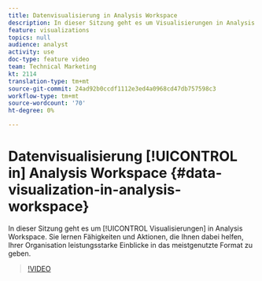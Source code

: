 ```yaml
---
title: Datenvisualisierung in Analysis Workspace
description: In dieser Sitzung geht es um Visualisierungen in Analysis Workspace. Sie lernen Fähigkeiten und Aktionen, die Ihnen dabei helfen, Ihrer Organisation leistungsstarke Einblicke in das meistgenutzte Format zu geben.
feature: visualizations
topics: null
audience: analyst
activity: use
doc-type: feature video
team: Technical Marketing
kt: 2114
translation-type: tm+mt
source-git-commit: 24ad92b0ccdf1112e3ed4a0968cd47db757598c3
workflow-type: tm+mt
source-wordcount: '70'
ht-degree: 0%

---
```



# Datenvisualisierung [!UICONTROL in] Analysis Workspace {#data-visualization-in-analysis-workspace}

In dieser Sitzung geht es um [!UICONTROL Visualisierungen] in Analysis Workspace. Sie lernen Fähigkeiten und Aktionen, die Ihnen dabei helfen, Ihrer Organisation leistungsstarke Einblicke in das meistgenutzte Format zu geben.

>[!VIDEO](https://video.tv.adobe.com/v/25036/?quality=12)
